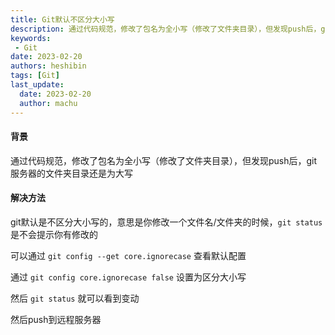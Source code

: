 ```yaml
---
title: Git默认不区分大小写
description: 通过代码规范，修改了包名为全小写（修改了文件夹目录），但发现push后，git服务器的文件夹目录还是为大写
keywords:
 - Git
date: 2023-02-20
authors: heshibin
tags: [Git]
last_update:
  date: 2023-02-20
  author: machu
---
```


#### 背景
通过代码规范，修改了包名为全小写（修改了文件夹目录），但发现push后，git服务器的文件夹目录还是为大写  
 
#### 解决方法

git默认是不区分大小写的，意思是你修改一个文件名/文件夹的时候，`git status` 是不会提示你有修改的   

可以通过 `git config --get core.ignorecase` 查看默认配置  
 
通过 `git config core.ignorecase false` 设置为区分大小写  

然后 `git status` 就可以看到变动  

然后push到远程服务器  
